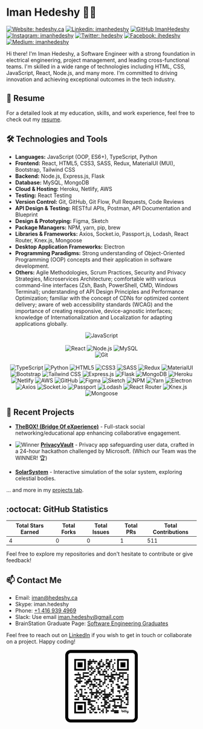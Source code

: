 # Iman Hedeshy :man_technologist:

[![Website: hedeshy.ca](https://img.shields.io/badge/Website-hedeshy.ca-brightgreen?style=flat-square)](https://hedeshy.ca)
[![Linkedin: imanhedeshy](https://img.shields.io/badge/-ImanHedeshy-blue?style=flat-square&logo=Linkedin&logoColor=white&link=https://www.linkedin.com/in/imanhedeshy/)](https://www.linkedin.com/in/imanhedeshy/)
[![GitHub ImanHedeshy](https://img.shields.io/github/followers/imanhedeshy?label=follow&style=social)](https://github.com/imanhedeshy)
[![Instagram: imanhedeshy](https://img.shields.io/badge/-imanhedeshy-%23E4405F?style=flat-square&logo=Instagram&logoColor=white&link=https://www.instagram.com/imanhedeshy/)](https://www.instagram.com/imanhedeshy/)
[![Twitter: hedeshy](https://img.shields.io/badge/-hedeshy-%231DA1F2?style=flat-square&logo=Twitter&logoColor=white&link=https://twitter.com/hedeshy)](https://twitter.com/hedeshy)
[![Facebook: ihedeshy](https://img.shields.io/badge/-ihedeshy-%231877F2?style=flat-square&logo=Facebook&logoColor=white&link=https://www.facebook.com/ihedeshy)](https://www.facebook.com/ihedeshy)
[![Medium: imanhedeshy](https://img.shields.io/badge/-imanhedeshy-black?style=flat-square&logo=Medium&logoColor=white&link=https://medium.com/@imanhedeshy)](https://medium.com/@imanhedeshy)

Hi there! I'm Iman Hedeshy, a Software Engineer with a strong foundation in electrical engineering, project management, and leading cross-functional teams. I'm skilled in a wide range of technologies including HTML, CSS, JavaScript, React, Node.js, and many more. I'm committed to driving innovation and achieving exceptional outcomes in the tech industry.

## :page_facing_up: Resume

For a detailed look at my education, skills, and work experience, feel free to check out my [resume](iman-hedeshy-resume.pdf).

## :hammer_and_wrench: Technologies and Tools

- **Languages:** JavaScript (OOP, ES6+), TypeScript, Python
- **Frontend:** React, HTML5, CSS3, SASS, Redux, MaterialUI (MUI), Bootstrap, Tailwind CSS
- **Backend:** Node.js, Express.js, Flask
- **Database:** MySQL, MongoDB
- **Cloud & Hosting:** Heroku, Netlify, AWS
- **Testing:** React Testing
- **Version Control:** Git, GitHub, Git Flow, Pull Requests, Code Reviews
- **API Design & Testing:** RESTful APIs, Postman, API Documentation and Blueprint
- **Design & Prototyping:** Figma, Sketch
- **Package Managers:** NPM, yarn, pip, brew
- **Libraries & Frameworks:** Axios, Socket.io, Passport.js, Lodash, React Router, Knex.js, Mongoose
- **Desktop Application Frameworks:** Electron
- **Programming Paradigms:** Strong understanding of Object-Oriented Programming (OOP) concepts and their application in software development.
- **Others:** Agile Methodologies, Scrum Practices, Security and Privacy Strategies, Microservices Architecture; comfortable with various command-line interfaces (Zsh, Bash, PowerShell, CMD, Windows Terminal); understanding of API Design Principles and Performance Optimization; familiar with the concept of CDNs for optimized content delivery; aware of web accessibility standards (WCAG) and the importance of creating responsive, device-agnostic interfaces; knowledge of Internationalization and Localization for adapting applications globally.

<p align="center">
  <img alt="JavaScript" src="https://img.shields.io/badge/JavaScript-F7DF1E?style=for-the-badge&logo=javascript&logoColor=black">
  </br>
  </br>
  <img alt="React" src="https://img.shields.io/badge/React-20232A?style=for-the-badge&logo=react&logoColor=61DAFB">
  <img alt="Node.js" src="https://img.shields.io/badge/Node.js-43853D?style=for-the-badge&logo=node-dot-js&logoColor=white">
  <img alt="MySQL" src="https://img.shields.io/badge/MySQL-4479A1?style=for-the-badge&logo=mysql&logoColor=white">
  </br>
  <img alt="Git" src="https://img.shields.io/badge/Git-F05032?style=for-the-badge&logo=git&logoColor=white">
  </br>
  </br>
  <img alt="TypeScript" src="https://img.shields.io/badge/TypeScript-3178C6?style=for-the-badge&logo=typescript&logoColor=white">
  <img alt="Python" src="https://img.shields.io/badge/Python-3776AB?style=for-the-badge&logo=python&logoColor=white">
  <img alt="HTML5" src="https://img.shields.io/badge/HTML5-E34F26?style=for-the-badge&logo=html5&logoColor=white">
  <img alt="CSS3" src="https://img.shields.io/badge/CSS3-1572B6?style=for-the-badge&logo=css3&logoColor=white">
  <img alt="SASS" src="https://img.shields.io/badge/Sass-CC6699?style=for-the-badge&logo=sass&logoColor=white">
  <img alt="Redux" src="https://img.shields.io/badge/Redux-764ABC?style=for-the-badge&logo=redux&logoColor=white">
  <img alt="MaterialUI" src="https://img.shields.io/badge/Material--UI-0081CB?style=for-the-badge&logo=material-ui&logoColor=white">
  <img alt="Bootstrap" src="https://img.shields.io/badge/Bootstrap-7952B3?style=for-the-badge&logo=bootstrap&logoColor=white">
  <img alt="Tailwind CSS" src="https://img.shields.io/badge/Tailwind_CSS-38B2AC?style=for-the-badge&logo=tailwind-css&logoColor=white">
  <img alt="Express.js" src="https://img.shields.io/badge/Express.js-404D59?style=for-the-badge">
  <img alt="Flask" src="https://img.shields.io/badge/Flask-000000?style=for-the-badge&logo=flask&logoColor=white">
  <img alt="MongoDB" src="https://img.shields.io/badge/MongoDB-4EA94B?style=for-the-badge&logo=mongodb&logoColor=white">
  <img alt="Heroku" src="https://img.shields.io/badge/Heroku-430098?style=for-the-badge&logo=heroku&logoColor=white">
  <img alt="Netlify" src="https://img.shields.io/badge/Netlify-00C7B7?style=for-the-badge&logo=netlify&logoColor=white">
  <img alt="AWS" src="https://img.shields.io/badge/Amazon_AWS-232F3E?style=for-the-badge&logo=amazon-aws&logoColor=white">
  <img alt="GitHub" src="https://img.shields.io/badge/GitHub-181717?style=for-the-badge&logo=github&logoColor=white">
  <img alt="Figma" src="https://img.shields.io/badge/Figma-F24E1E?style=for-the-badge&logo=figma&logoColor=white">
  <img alt="Sketch" src="https://img.shields.io/badge/Sketch-F7B500?style=for-the-badge&logo=sketch&logoColor=black">
  <img alt="NPM" src="https://img.shields.io/badge/npm-CB3837?style=for-the-badge&logo=npm&logoColor=white">
  <img alt="Yarn" src="https://img.shields.io/badge/Yarn-2C8EBB?style=for-the-badge&logo=yarn&logoColor=white">
  <img alt="Electron" src="https://img.shields.io/badge/Electron-47848F?style=for-the-badge&logo=electron&logoColor=white">
  <img alt="Axios" src="https://img.shields.io/badge/Axios-5A29E4?style=for-the-badge&logo=axios&logoColor=white">
  <img alt="Socket.io" src="https://img.shields.io/badge/Socket.io-010101?style=for-the-badge&logo=socket-dot-io&logoColor=white">
  <img alt="Passport" src="https://img.shields.io/badge/Passport-34E27A?style=for-the-badge&logo=passport&logoColor=white">
  <img alt="Lodash" src="https://img.shields.io/badge/Lodash-3492FF?style=for-the-badge&logo=lodash&logoColor=white">
  <img alt="React Router" src="https://img.shields.io/badge/React_Router-CA4245?style=for-the-badge&logo=react-router&logoColor=white">
  <img alt="Knex.js" src="https://img.shields.io/badge/Knex.js-FFFFFF?style=for-the-badge&logo=knex-dot-js&logoColor=black">
  <img alt="Mongoose" src="https://img.shields.io/badge/Mongoose-880000?style=for-the-badge&logo=mongoose&logoColor=white">
</p>

## :seedling: Recent Projects

- [**TheBOX! (Bridge Of eXperience)**](https://github.com/imanhedeshy/the-box-client.git) - Full-stack social networking/educational app enhancing collaborative engagement.
- ![Winner](https://img.shields.io/badge/-Winner-FFD700?style=flat-square&logo=trophy&logoColor=white) [**PrivacyVault**](https://github.com/imanhedeshy/triton-secutiry-solution.git) - Privacy app safeguarding user data, crafted in a 24-hour hackathon challenged by Microsoft. (Which our Team was the WINNER! 🏆)

- [**SolarSystem**](https://github.com/imanhedeshy/solar-system.git) - Interactive simulation of the solar system, exploring celestial bodies.

... and more in my [projects tab](https://github.com/imanhedeshy?tab=repositories).

<!-- ## :chart_with_upwards_trend: GitHub Stats -->

## :octocat: GitHub Statistics

<div align="center">
  
| Total Stars Earned | Total Forks | Total Issues | Total PRs | Total Contributions |
|--------------------|-------------|--------------|-----------|----------------------|
| <!--totalStars-->4<!--/totalStars--> | <!--totalForks-->0<!--/totalForks--> | <!--totalIssues-->0<!--/totalIssues--> | <!--totalPRs-->1<!--/totalPRs--> | <!--totalContributions-->511<!--/totalContributions--> |

</div>

Feel free to explore my repositories and don't hesitate to contribute or give feedback!

## :mailbox: Contact Me

- Email: [iman@hedeshy.ca](mailto:iman@hedeshy.ca)
- Skype: iman.hedeshy
- Phone: [+1 416 939 4969](tel:+14169394969)
- Slack: Use email [iman.hedeshy@gmail.com](mailto:iman.hedeshy@gmail.com)
- BrainStation Graduate Page: [Software Engineering Graduates](https://brainstation.io/hiring-brainstation-graduates)

Feel free to reach out on [LinkedIn](https://www.linkedin.com/in/imanhedeshy/) if you wish to get in touch or collaborate on a project. Happy coding!
<br>
<p align="center">
  <img src="./assets/qr-code.png" alt="QR Code" width="192px"/>
</p>
